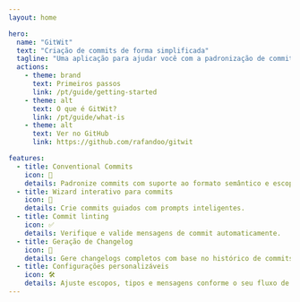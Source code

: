 ```yaml
---
layout: home

hero:
  name: "GitWit"
  text: "Criação de commits de forma simplificada"
  tagline: "Uma aplicação para ajudar você com a padronização de commits."
  actions:
    - theme: brand
      text: Primeiros passos
      link: /pt/guide/getting-started
    - theme: alt
      text: O que é GitWit?
      link: /pt/guide/what-is
    - theme: alt
      text: Ver no GitHub
      link: https://github.com/rafandoo/gitwit

features:
  - title: Conventional Commits
    icon: 📝
    details: Padronize commits com suporte ao formato semântico e escopos personalizados.
  - title: Wizard interativo para commits
    icon: 🧙
    details: Crie commits guiados com prompts inteligentes.
  - title: Commit linting
    icon: ✅
    details: Verifique e valide mensagens de commit automaticamente.
  - title: Geração de Changelog
    icon: 📜
    details: Gere changelogs completos com base no histórico de commits.
  - title: Configurações personalizáveis
    icon: 🛠️
    details: Ajuste escopos, tipos e mensagens conforme o seu fluxo de trabalho.
---
```

